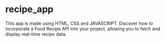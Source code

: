 # recipe_app
This app is made using HTML, CSS and JAVASCRIPT. Discover how to incorporate a Food Recipe API into your project, allowing you to fetch and display real-time recipe data.
